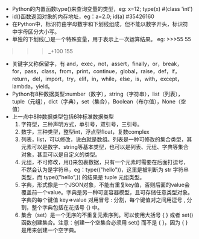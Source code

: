 - Python的内置函数type()来查询变量的类型，eg:  x=12;   type(x)  #(class 'int')
- id()函数返回对象的内存地址，eg：a=2.0;    id(a)   #35426160
- 在Python中，标识符由字母数字和下划线组成，但不能以数字开头，标识符中字母区分大小写。
- 单独的下划线(_)是一个特殊变量，用于表示上一次运算结果。
eg: >>>55
55
>>>_+100
155
- 关键字又称保留字，有  and，exec，not，assert，finally，or，break，for，pass，class，from，print，continue，global，raise，def，if，return，del，import，try，elif，in，while，else，is，with，except，lambda，yield。
- Python有8种数据类型:number（数字），string（字符串），list（列表），tuple（元组），dict（字典），set（集合），Boolean（布尔值），None（空值）
- 上一点中8种数据类型包括6种标准数据类型
  1. 字符型，三种声明方式，单引号，双引号，三引号。
  2. 数字，三种类型，整型int，浮点型float，复数complex
  3. 列表，list，可以修改，说白就是数组。列表是一种可修改的集合类型，其元素可以是数字、string等基本类型，也可以是列表、元组、字典等集合对象，甚至可以是自定义的类型。
  4. 元组，不可修改，用()来包裹数据，只有一个元素时需要在后面打逗号，不然会认为是字符串，eg：type(("hello"))，这里是被判断为 str 字符串类型，而 type(("hello",)) 的结果是 tuple 元组类型。
  5. 字典，形式像是一个JSON对象，不能有重复key值，否则后面的value会覆盖前一个value。字典是另一种可变容器模型，且可存储任意类型对象。字典的每个键值 key=>value 对用冒号 : 分割，每个键值对之间用逗号 , 分割，整个字典包括在花括号 {} 中。
  6. 集合（set）是一个无序的不重复元素序列。可以使用大括号 { } 或者 set() 函数创建集合。注意：创建一个空集合必须用 set() 而不是 { }，因为 { } 是用来创建一个空字典。
